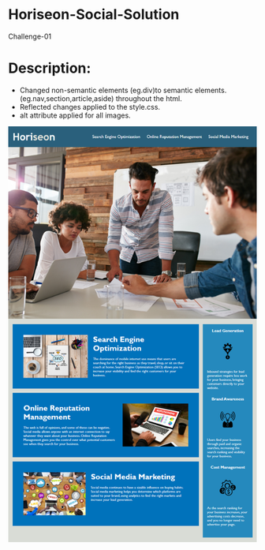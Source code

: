 # Horiseon-Social-Solution
Challenge-01
# Description:
* Changed non-semantic elements (eg.div)to semantic elements.(eg.nav,section,article,aside) throughout the html.
* Reflected changes applied to the style.css.
* alt attribute applied for all images.


![alt text](Assets/images/01-html-css-git-challenge-demo.png)



